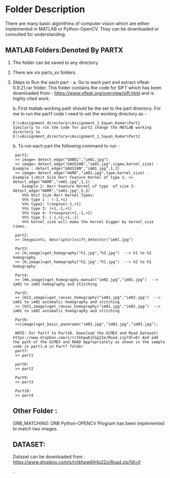 # Folder Description
There are many basic algorithms of computer vision which are either implemented in MATLAB or Python-OpenCV. They can be downloaded or consulted for understanding.

## MATLAB Folders:Denoted By PARTX
1. The folder can be saved to any directory.
2. There are six partx_xx folders.
3. Steps to Run the each part -
	a. Go to each part and extract vlfeat-0.9.21.rar folder. This folder contains the code for SIFT which has been downloaded from -
	   https://www.vlfeat.org/overview/sift.html and is highly cited work.
	
	b. First matlab working path should be the set to the part directory. For me to run the part1 code I need to set the working directory as -
	
	   E:\<Assignment_directory>\Assignment_1_Sayan_Kumar\Part1
	   Similarly to run the code for part2 change the MATLAB working directory to  
	   E:\<Assignment_directory>\Assignment_1_Sayan_Kumar\Part2
	   
	b. To run each part the following command to run -

		part1: 
		>> image= detect_edge("SOBEL","im01.jpg")
		>> image= detect_edge("GAUSIAN","im01.jpg",sigma,kernel_size) - Example : detect_edge("GAUSIAN","im01.jpg",1,3)
		>> image= detect_edge("HARR","im01.jpg",type,kernel_size) - Example 1:Unit Size Harr Feature Kernel of type 1- >> detect_edge("HARR","im01.jpg",1,1)
		   Example 2: Harr Feature Kernel of type  of size 3- detect_edge("HARR","im01.jpg",5,3)
		   %%% Unit Size Harr Kernel Types:
		   %%% type 1 : (-1,+1) 
		   %%% type2: tranpose(-1,+1)
		   %%% type 3: (+1,-1,+1)
		   %%% type 4: trnaspose(+1,-1,+1)
		   %%% type 5: (-1,+1;+1,-1)
		   %%% kernel_size will make the kernel bigger by kernel_size times.

		part2:
		>> [keypoints, descriptor]=sift_detector("im01.jpg")

		Part3:
		>> [H,image]=get_homography("h1.jpg","h2.jpg")  --> h1 to h2 homography
		>> [H,image]=get_homography("h2.jpg","h1.jpg")  --> h2 to h1 homography	

		Part4:
		>> [Hm,image]=get_homography_manual("im02.jpg","im01.jpg")  --> im02 to im01 homography and stitching

		Part5:
		>> [H12,image]=get_ransac_homography("im01.jpg","im02.jpg")  --> im01 to im02 automatic homography and stitching	
		>> [H21,image]=get_ransac_homography("im01.jpg","im02.jpg")  --> im01 to im02 automatic homography and stitching	

		Part6:
		>>[image]=get_basic_panorama("im01.jpg","im02.jpg","im03.jpg");

		NOTE: For Part7 to Part10. Download the GCMEX and Road Dataset( https://www.dropbox.com/s/rctkhpw6jh1p22o/Road.zip?dl=0) And add the path of the GCMEX and ROAD Appropriately as shown in the sample code in part1.m in Part7 folder
		part7: 
		>> part1

		part8:
		>> part2

		Part9:
		>> part3

		Part10:
		>> part4

    
    ## Other Folder : 
    ORB_MATCHING: ORB Python-OPENCV Program has been implemented to match two images.
    
    ## DATASET: 
    Dataset can be downloaded from : https://www.dropbox.com/s/rctkhpw6jh1p22o/Road.zip?dl=0
    
	   .
